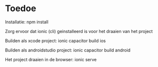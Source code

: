 # Toedoe

Installatie:
npm install

Zorg ervoor dat ionic (cli) geinstalleerd is voor het draaien van het project

Builden als xcode project:
ionic capacitor build ios 

Builden als androidstudio project:
ionic capacitor build android

Het project draaien in de browser:
ionic serve 

